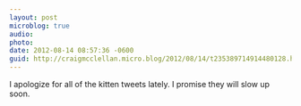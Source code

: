 ```yaml
---
layout: post
microblog: true
audio: 
photo: 
date: 2012-08-14 08:57:36 -0600
guid: http://craigmcclellan.micro.blog/2012/08/14/t235389714914480128.html
---
```

I apologize for all of the kitten tweets lately. I promise they will slow up soon.
